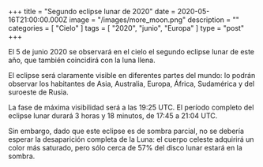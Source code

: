 +++
title = "Segundo eclipse lunar de 2020"
date = 2020-05-16T21:00:00.000Z
image = "/images/more_moon.png"
description = ""
categories = [ "Cielo" ]
tags = [ "2020", "junio", "Europa" ]
type = "post"
+++

El 5 de junio 2020 se observará en el cielo el segundo eclipse lunar de este año, que también coincidirá con la luna llena.

El eclipse será claramente visible en diferentes partes del mundo: lo podrán observar los habitantes de Asia, Australia, Europa, África, Sudamérica y del suroeste de Rusia.

La fase de máxima visibilidad será a las 19:25 UTC. El período completo del eclipse lunar durará 3 horas y 18 minutos, de 17:45 a 21:04 UTC.

Sin embargo, dado que este eclipse es de sombra parcial, no se debería esperar la desaparición completa de la Luna: el cuerpo celeste adquirirá un color más saturado, pero sólo cerca de 57% del disco lunar estará en la sombra.
